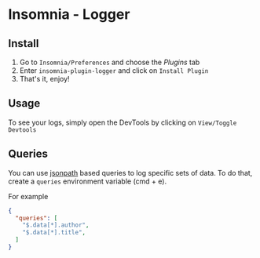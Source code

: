 # Insomnia - Logger

## Install

1. Go to `Insomnia/Preferences` and choose the *Plugins* tab
2. Enter `insomnia-plugin-logger` and click on `Install Plugin`
3. That's it, enjoy!

## Usage

To see your logs, simply open the DevTools by clicking on `View/Toggle Devtools`

## Queries

You can use [jsonpath](https://github.com/dchester/jsonpath) based queries to log specific sets of data. To do that, create a `queries` environment variable (cmd + e).

For example

```json
{
  "queries": [
    "$.data[*].author",
    "$.data[*].title",
  ]
}
```

